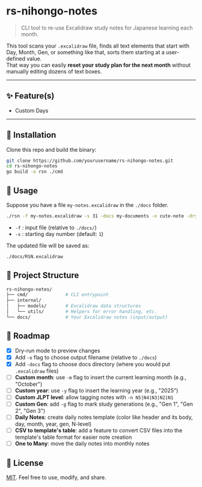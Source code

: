 # rs-nihongo-notes

> CLI tool to re-use Excalidraw study notes for Japanese learning each month.

This tool scans your `.excalidraw` file, finds all text elements that start with Day, Month, Gen, or something like that, sorts them starting at a user-defined value.  
That way you can easily **reset your study plan for the next month** without manually editing dozens of text boxes.

---

## ✨ Feature(s)

- Custom Days

---

## 🚀 Installation

Clone this repo and build the binary:

```bash
git clone https://github.com/yourusername/rs-nihongo-notes.git
cd rs-nihongo-notes
go build -o rsn ./cmd
```

## 📝 Usage

Suppose you have a file `my-notes.excalidraw` in the `./docs` folder.

```bash
./rsn -f my-notes.excalidraw -s 31 -docs my-documents -o cute-note -dry-run
```

- `-f` : input file (relative to `./docs/`)
- `-s` : starting day number (default: `1`)

The updated file will be saved as:

```bash
./docs/RSN.excalidraw
```

## 📂 Project Structure

```bash
rs-nihongo-notes/
├── cmd/              # CLI entrypoint
├── internal/
│   ├── models/       # Excalidraw data structures
│   └── utils/        # Helpers for error handling, etc.
└── docs/             # Your Excalidraw notes (input/output)
```

## 🔮 Roadmap

- [x] Dry-run mode to preview changes
- [x] Add `-o` flag to choose output filename (relative to `./docs`)
- [x] Add `-docs` flag to choose docs directory (where you would put `.excalidraw` files)
- [ ] **Custom month**: use `-m` flag to insert the current learning month (e.g., "October")
- [ ] **Custom year**: use `-y` flag to insert the learning year (e.g., "2025")
- [ ] **Custom JLPT level**: allow tagging notes with `-n N5|N4|N3|N2|N1`
- [ ] **Custom Gen**: add `-g` flag to mark study generations (e.g., "Gen 1", "Gen 2", "Gen 3")
- [ ] **Daily Notes**: create daily notes template (color like header and its body, day, month, year, gen, N-level)
- [ ] **CSV to template's table**: add a feature to convert CSV files into the template's table format for easier note creation
- [ ] **One to Many**: move the daily notes into monthly notes

## 📜 License

[MIT](./LICENSE). Feel free to use, modify, and share.
